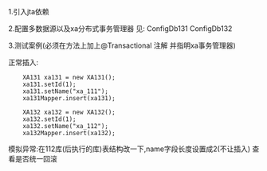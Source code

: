 1.引入jta依赖

2.配置多数据源以及xa分布式事务管理器  见: ConfigDb131  ConfigDb132

3.测试案例(必须在方法上加上@Transactional 注解 并指明xa事务管理器)

正常插入:

        XA131 xa131 = new XA131();
        xa131.setId(1);
        xa131.setName("xa_111");
        xa131Mapper.insert(xa131);

        XA132 xa132 = new XA132();
        xa132.setId(1);
        xa132.setName("xa_112");
        xa132Mapper.insert(xa132);
        
模拟异常:在112库(后执行的库)表结构改一下,name字段长度设置成2(不让插入)
    查看是否统一回滚